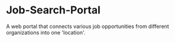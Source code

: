 # Job-Search-Portal
A web portal that connects various job opportunities from different organizations into one 'location'.
